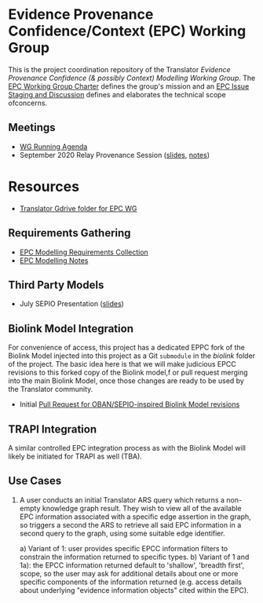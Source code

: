 # Evidence Provenance Confidence/Context (EPC) Working Group

This is the project coordination repository of the Translator *Evidence Provenance Confidence (& possibly Context) Modelling Working Group*. The [EPC Working Group Charter](https://docs.google.com/document/d/1hV03ewzQbEfja9emf0foIQU_t9kuJp_McxhWVPbM4CE) defines the group's mission and an [EPC Issue Staging and Discussion](https://docs.google.com/document/d/11HuUMw3u9uf1RPa3FbFgSgbY47hDxAFWywbCYVxUMLI/edit#heading=h.prvdzh67lgo) defines and elaborates the technical scope ofconcerns.

## Meetings

- [WG Running Agenda](https://docs.google.com/document/d/1CsDhRYOCL1FJMDntdSNkuXZa00IXYjnyLouyLXpb8M4)
- September 2020 Relay Provenance Session ([slides](https://docs.google.com/presentation/d/1NzpnX-ZafU72mwcDt4qsRsTlT97cl0EsjzS1CqmgmbY), [notes](https://docs.google.com/document/d/1-5gj4ynmeAep1TVS7QRmEZlbBoY465Buqtju5TxEZ1E))

# Resources

- [Translator Gdrive folder for EPC WG](https://drive.google.com/drive/u/0/folders/1LSNkQ6iqKfVdjirjcCW-0sRj83qCY6Xw)

## Requirements Gathering

- [EPC Modelling Requirements Collection](https://docs.google.com/spreadsheets/d/1WDkqNMhy7aer_3-JB4SCVhp1MZeFYZjCnYuRCnoZguo)
- [EPC Modelling Notes](https://docs.google.com/document/d/13ItZjnM7A97z0EABrp9S3hNb48DlTP2QgMOJAeEabsw/edit#heading=h.bhjl4onb1tvj)

## Third Party Models

- July SEPIO Presentation ([slides](https://docs.google.com/presentation/d/1W_VWV5oMplK9Wz2XBXdZNLHPKcmAC3CR-3P6JwYAJMw/edit#slide=id.g7393cc5b77_0_479))

## Biolink Model Integration

For convenience of access, this project has a dedicated EPPC fork of the Biolink Model injected into this project as a Git `submodule`  in the *biolink* folder of the project.  The basic idea here is that we will make judicious EPCC revisions to this forked copy of the Biolink model,f or pull request merging into the main Biolink Model, once those changes are ready to be used by the Translator community.

- Initial [Pull Request for OBAN/SEPIO-inspired Biolink Model revisions](https://github.com/NCATSTranslator/epcc-biolink-model-additions/pull/2)

## TRAPI Integration

A similar controlled EPC integration process as with the Biolink Model will likely be initiated for TRAPI as well (TBA).

## Use Cases

1. A user conducts an initial Translator ARS query which returns a non-empty knowledge graph result. They wish to view all of the available EPC information associated with a specific edge assertion in the graph, so triggers a second the ARS to retrieve all said EPC information in a second query to the graph, using some suitable edge identifier.

    a) Variant of 1: user provides specific EPCC information filters to constrain the information returned to specific types.
    b) Variant of 1 and 1a): the EPCC information returned default to 'shallow', 'breadth first', scope, so the user may ask for additional details about one or more specific components of the information returned (e.g. access details about underlying "evidence information objects" cited within the EPC).


